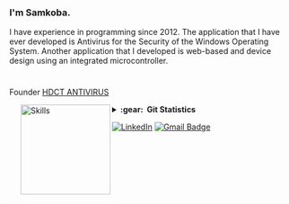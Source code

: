 ### I'm Samkoba.
I have experience in programming since 2012. The application that I have ever developed is Antivirus for the Security of the Windows Operating System. Another application that I developed is web-based and device design using an integrated microcontroller.
#
Founder [HDCT ANTIVIRUS](https://www.softpedia.com/get/Antivirus/HDCT-ANTIVIRUS.shtml)

<img align='left' height='160' style="margin-left:20px" src='https://www.puttiapps.com/wp-content/uploads/2021/05/stats.gif' alt='Skills'>
<details close="false">



  <summary><b>:gear: &nbsp;Git Statistics</b></summary>
 
  <div align="center">
  <img height="120px" src="https://github-readme-stats.vercel.app/api?username=samkoba&show_icons=true&theme=dracula" />
  <img height="120px" src="https://github-readme-stats.vercel.app/api/top-langs/?username=samkoba&hide=html&layout=compact&theme=dracula" />
 </div>
  

#
  <img height="130px" src="https://samkoba.github.io/images/turbidity-monitoring-system1.jpg" />
  <img height="130px" src="https://samkoba.github.io/images/database-alumni-ekasari1.jpg" />
  <img height="130px" src="https://samkoba.github.io/images/the-memories-of-smantig2.jpg" />
  <img height="130px" src="https://samkoba.github.io/images/hdct-antivirus1.jpg" />
 
 </details>
 


<a href="https://www.linkedin.com/in/tmfikrif/" target="_blank"><img src="https://img.shields.io/badge/LinkedIn-%230077B5.svg?&style=flat-square&logo=linkedin&logoColor=white" alt="LinkedIn"></a>
[![Gmail Badge](https://img.shields.io/badge/-Gmail-c14438?style=flat-square&logo=Gmail&logoColor=white&link=mailto:srivastavar433@gmail.com)](mailto:samkoba.dev@gmail.com)
